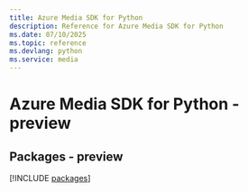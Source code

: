 ```yaml
---
title: Azure Media SDK for Python
description: Reference for Azure Media SDK for Python
ms.date: 07/10/2025
ms.topic: reference
ms.devlang: python
ms.service: media
---
```

# Azure Media SDK for Python - preview
## Packages - preview
[!INCLUDE [packages](media-index.md)]